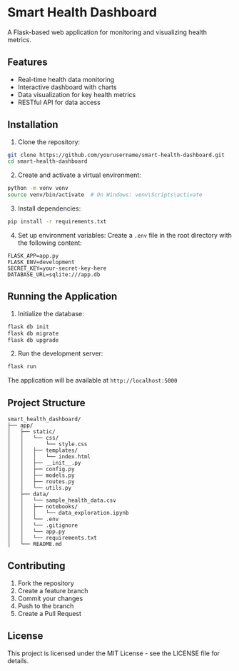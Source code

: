 # Smart Health Dashboard

A Flask-based web application for monitoring and visualizing health metrics.

## Features

- Real-time health data monitoring
- Interactive dashboard with charts
- Data visualization for key health metrics
- RESTful API for data access

## Installation

1. Clone the repository:

```bash
git clone https://github.com/yourusername/smart-health-dashboard.git
cd smart-health-dashboard
```

2. Create and activate a virtual environment:

```bash
python -m venv venv
source venv/bin/activate  # On Windows: venv\Scripts\activate
```

3. Install dependencies:

```bash
pip install -r requirements.txt
```

4. Set up environment variables:
   Create a `.env` file in the root directory with the following content:

```
FLASK_APP=app.py
FLASK_ENV=development
SECRET_KEY=your-secret-key-here
DATABASE_URL=sqlite:///app.db
```

## Running the Application

1. Initialize the database:

```bash
flask db init
flask db migrate
flask db upgrade
```

2. Run the development server:

```bash
flask run
```

The application will be available at `http://localhost:5000`

## Project Structure

```
smart_health_dashboard/
├── app/
│   ├── static/
│   │   └── css/
│   │       └── style.css
│   │   ├── templates/
│   │   │   └── index.html
│   │   ├── __init__.py
│   │   ├── config.py
│   │   ├── models.py
│   │   ├── routes.py
│   │   └── utils.py
│   ├── data/
│   │   └── sample_health_data.csv
│   │   ├── notebooks/
│   │   │   └── data_exploration.ipynb
│   │   └── .env
│   │   └── .gitignore
│   │   └── app.py
│   │   └── requirements.txt
│   └── README.md
```

## Contributing

1. Fork the repository
2. Create a feature branch
3. Commit your changes
4. Push to the branch
5. Create a Pull Request

## License

This project is licensed under the MIT License - see the LICENSE file for details.
